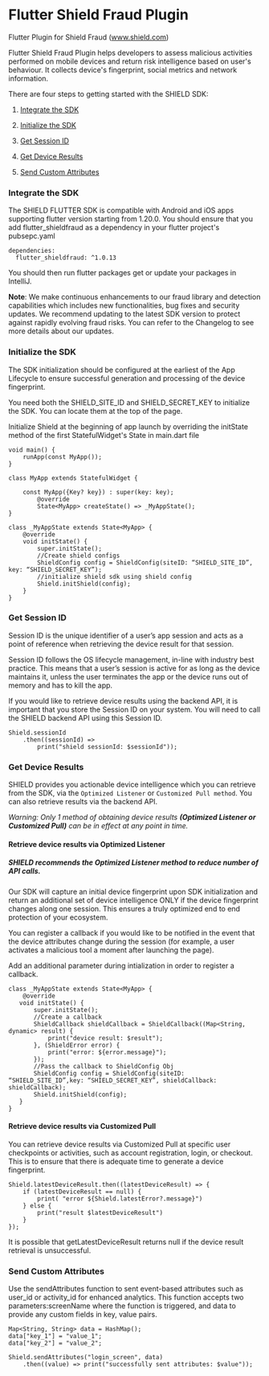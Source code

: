 # Flutter Shield Fraud Plugin

Flutter Plugin for Shield Fraud (www.shield.com)

Flutter Shield Fraud Plugin helps developers to assess malicious activities performed on mobile devices and return risk intelligence based on user's behaviour. It collects device's fingerprint, social metrics and network information. 

There are four steps to getting started with the SHIELD SDK:

1. [Integrate the SDK](#integrate-the-sdk)

2. [Initialize the SDK](#initialize-the-sdk)

3. [Get Session ID](#get-session-id)

4. [Get Device Results](#get-device-results)

5. [Send Custom Attributes](#send-custom-attributes)


### Integrate the SDK

The SHIELD FLUTTER SDK is compatible with Android and iOS apps supporting flutter version starting from 1.20.0.
You should ensure that you add flutter_shieldfraud as a dependency in your flutter project's pubsepc.yaml

```
dependencies:
  flutter_shieldfraud: ^1.0.13
```

You should then run flutter packages get or update your packages in IntelliJ.

**Note**: We make continuous enhancements to our fraud library and detection capabilities which includes new functionalities, bug fixes and security updates. We recommend updating to the latest SDK version to protect against rapidly evolving fraud risks.
You can refer to the Changelog to see more details about our updates.

### Initialize the SDK

The SDK initialization should be configured at the earliest of the App Lifecycle to ensure successful generation and processing of the device fingerprint.

You need both the SHIELD_SITE_ID and SHIELD_SECRET_KEY to initialize the SDK. You can locate them at the top of the page.

Initialize Shield at the beginning of app launch by overriding the initState method of the first StatefulWidget's State in main.dart file

```
void main() {
    runApp(const MyApp());
}

class MyApp extends StatefulWidget {

    const MyApp({Key? key}) : super(key: key);
        @override
        State<MyApp> createState() => _MyAppState();
}

class _MyAppState extends State<MyApp> {
    @override
    void initState() {
        super.initState();
        //Create shield configs
        ShieldConfig config = ShieldConfig(siteID: “SHIELD_SITE_ID”, key: “SHIELD_SECRET_KEY”);
        //initialize shield sdk using shield config
        Shield.initShield(config);
    }
}
```

### Get Session ID
Session ID is the unique identifier of a user’s app session and acts as a point of reference when retrieving the device result for that session.


Session ID follows the OS lifecycle management, in-line with industry best practice. This means that a user’s session is active for as long as the device maintains it, unless the user terminates the app or the device runs out of memory and has to kill the app.

If you would like to retrieve device results using the backend API, it is important that you store the Session ID on your system. You will need to call the SHIELD backend API using this Session ID.

```
Shield.sessionId
    .then((sessionId) =>
        print("shield sessionId: $sessionId"));
```

### Get Device Results
SHIELD provides you actionable device intelligence which you can retrieve from the SDK, via the `Optimized Listener` or `Customized Pull method`. You can also retrieve results via the backend API.

*Warning: Only 1 method of obtaining device results **(Optimized Listener or Customized Pull)** can be in effect at any point in time.*

#### Retrieve device results via Optimized Listener

##### SHIELD recommends the Optimized Listener method to reduce number of API calls. #####

Our SDK will capture an initial device fingerprint upon SDK initialization and return an additional set of device intelligence ONLY if the device fingerprint changes along one session. This ensures a truly optimized end to end protection of your ecosystem.

You can register a callback if you would like to be notified in the event that the device attributes change during the session (for example, a user activates a malicious tool a moment after launching the page).

Add an additional parameter during intialization in order to register a callback. 

 ```
 class _MyAppState extends State<MyApp> {
     @override
    void initState() {
        super.initState();
        //Create a callback
        ShieldCallback shieldCallback = ShieldCallback((Map<String, dynamic> result) {
            print("device result: $result");
        }, (ShieldError error) {
            print("error: ${error.message}");
        });
        //Pass the callback to ShieldConfig Obj
        ShieldConfig config = ShieldConfig(siteID: “SHIELD_SITE_ID”,key: “SHIELD_SECRET_KEY”, shieldCallback: shieldCallback);
        Shield.initShield(config);
    }
}
 ```

#### Retrieve device results via Customized Pull
You can retrieve device results via Customized Pull at specific user checkpoints or activities, such as account registration, login, or checkout. This is to ensure that there is adequate time to generate a device fingerprint.

```
Shield.latestDeviceResult.then((latestDeviceResult) => {
    if (latestDeviceResult == null) {
        print( "error ${Shield.latestError?.message}")
    } else {
        print("result $latestDeviceResult")
    }
});
```

It is possible that getLatestDeviceResult returns null if the device result retrieval is unsuccessful. 

### Send Custom Attributes

Use the sendAttributes function to sent event-based attributes such as user_id or activity_id for enhanced analytics. This function accepts two parameters:screenName where the function is triggered, and data to provide any custom fields in key, value pairs.

```
Map<String, String> data = HashMap();
data["key_1"] = "value_1";
data["key_2"] = "value_2";

Shield.sendAttributes("login_screen", data)
    .then((value) => print("successfully sent attributes: $value"));
```
